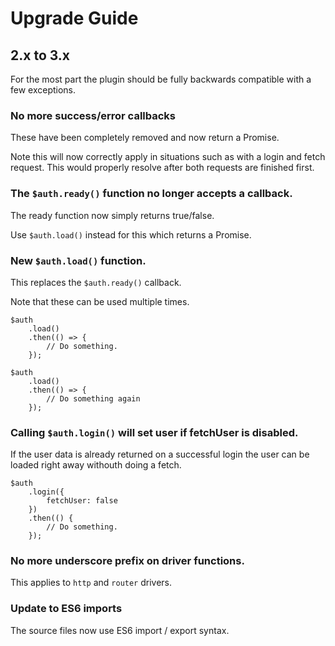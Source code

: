 # Upgrade Guide

## 2.x to 3.x

For the most part the plugin should be fully backwards compatible with a few exceptions.


### No more success/error callbacks

These have been completely removed and now return a Promise.

Note this will now correctly apply in situations such as with a login and fetch request. This would properly resolve after both requests are finished first.


### The `$auth.ready()` function no longer accepts a callback.

The ready function now simply returns true/false.

Use `$auth.load()` instead for this which returns a Promise.


### New `$auth.load()` function.

This replaces the `$auth.ready()` callback.

Note that these can be used multiple times.

```
$auth
    .load()
    .then(() => {
        // Do something.
    });

$auth
    .load()
    .then(() => {
        // Do something again
    });
```


### Calling `$auth.login()` will set user if fetchUser is disabled.

If the user data is already returned on a successful login the user can be loaded right away withouth doing a fetch.

```
$auth
    .login({
        fetchUser: false
    })
    .then(() {
        // Do something.
    });
```


### No more underscore prefix on driver functions.

This applies to `http` and `router` drivers.


### Update to ES6 imports

The source files now use ES6 import / export syntax.